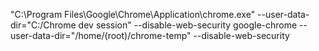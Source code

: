 "C:\Program Files\Google\Chrome\Application\chrome.exe" --user-data-dir="C:/Chrome dev session" --disable-web-security
google-chrome --user-data-dir="/home/(root)/chrome-temp" --disable-web-security

